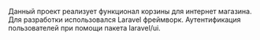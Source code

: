 Данный проект реализует функционал корзины для интернет магазина. Для разработки использовался Laravel фреймворк. Аутентификация пользователей при помощи 
пакета laravel/ui.
